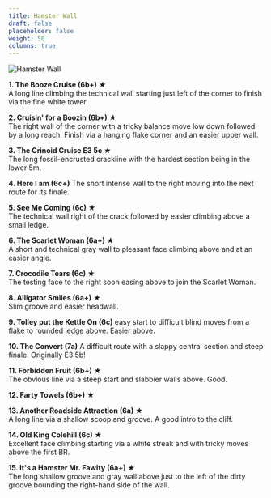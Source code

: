 ```yaml
---
title: Hamster Wall
draft: false
placeholder: false
weight: 50
columns: true
---
```


![Hamster Wall](/img/peak/matlock/colehill-hamster-wall.jpg)

**1. The Booze Cruise (6b+) *★***  
A long line climbing the technical wall starting just left of the corner to finish via the fine white tower.

**2. Cruisin' for a Boozin (6b+) *★***  
The right wall of the corner with a tricky balance move low down followed by a long reach. Finish via a hanging flake corner and an easier upper wall.

**3. The Crinoid Cruise E3 5c *★***  
The long fossil-encrusted crackline with the hardest section being in the lower 5m.

**4. Here I am (6c+)** The short intense wall to the right moving into the next route for its finale.

**5. See Me Coming (6c) *★***  
The technical wall right of the crack followed by easier climbing above a small ledge.

**6. The Scarlet Woman (6a+) *★***  
A short and technical gray wall to pleasant face climbing above and at an easier angle.

**7. Crocodile Tears (6c) *★***  
The testing face to the right soon easing above to join the Scarlet Woman.

**8. Alligator Smiles (6a+) *★***  
Slim groove and easier headwall.

**9. Tolley put the Kettle On (6c)** easy start to difficult blind moves from a flake to rounded ledge above. Easier above.

**10. The Convert (7a)** A difficult route with a slappy central section and steep finale. Originally E3 5b!

**11. Forbidden Fruit (6b+) *★***  
The obvious line via a steep start and slabbier walls above. Good.

**12. Farty Towels (6b+)** &starf;

**13. Another Roadside Attraction (6a) *★***  
A long line via a shallow scoop and groove. A good intro to the cliff.

**14. Old King Colehill (6c) *★***  
Excellent face climbing starting via a white streak and with tricky moves above the first BR.

**15. It's a Hamster Mr. Fawlty (6a+) *★***  
The long shallow groove and gray wall above just to the left of the dirty groove bounding the right-hand side of the wall.


